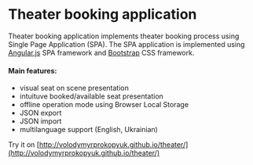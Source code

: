 # Theater booking application

Theater booking application implements theater booking process using Single Page
Application (SPA). The SPA application is implemented using
[Angular.js](https://angularjs.org/) SPA framework and
[Bootstrap](http://getbootstrap.com/) CSS framework.

#### Main features:
- visual seat on scene presentation
- intuituve booked/available seat presentation
- offline operation mode using Browser Local Storage
- JSON export
- JSON import
- multilanguage support (English, Ukrainian)

Try it on [http://volodymyrprokopyuk.github.io/theater/](http://volodymyrprokopyuk.github.io/theater/)
